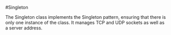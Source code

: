 #Singleton

The Singleton class implements the Singleton pattern, ensuring that there is only one instance of the class. It manages TCP and UDP sockets as well as a server address.
